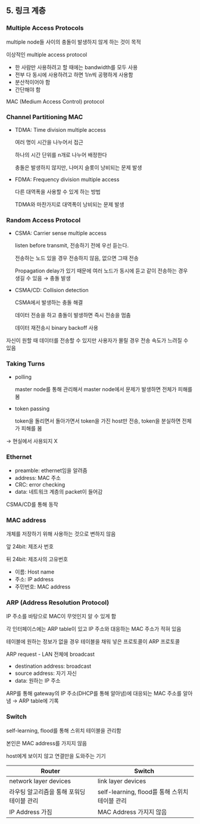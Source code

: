 ## 5. 링크 계층

### Multiple Access Protocols

multiple node들 사이의 충돌이 발생하지 않게 하는 것이 목적

이상적인 multiple access protocol

- 한 사람만 사용하려고 할 때에는 bandwidth를 모두 사용
- 전부 다 동시에 사용하려고 하면 1/n씩 공평하게 사용함
- 분산적이어야 함
- 간단해야 함

MAC (Medium Access Control) protocol

### Channel Partitioning MAC

- TDMA: Time division multiple access
    
    여러 명이 시간을 나누어서 접근
    
    하나의 시간 단위를 n개로 나누어 배정한다
    
    충돌은 발생하지 않지만, 나머지 슬롯이 낭비되는 문제 발생
    
- FDMA: Frequency division multiple access
    
    다른 대역폭을 사용할 수 있게 하는 방법
    
    TDMA와 마찬가지로 대역폭이 낭비되는 문제 발생
    

### Random Access Protocol

- CSMA: Carrier sense multiple access
    
    listen before transmit, 전송하기 전에 우선 듣는다.
    
    전송하는 노드 있을 경우 전송하지 않음, 없으면 그때 전송
    
    Propagation delay가 있기 때문에 여러 노드가 동시에 듣고 같이 전송하는 경우 생길 수 있음 → 충돌 발생
    
- CSMA/CD: Collision detection
    
    CSMA에서 발생하는 충돌 해결
    
    데이터 전송을 하고 충돌이 발생하면 즉시 전송을 멈춤
    
    데이터 재전송시 binary backoff 사용
    

자신이 원할 때 데이터를 전송할 수 있지만 사용자가 몰릴 경우 전송 속도가 느려질 수 있음

### Taking Turns

- polling
    
    master node를 통해 관리해서 master node에서 문제가 발생하면 전체가 피해를 봄
    
- token passing
    
    token을 돌리면서 돌아가면서 token을 가진 host만 전송, token을 분실하면 전체가 피해를 봄
    

→ 현실에서 사용되지 X

### Ethernet

- preamble: ethernet임을 알려줌
- address: MAC 주소
- CRC: error checking
- data: 네트워크 계층의 packet이 들어감

CSMA/CD를 통해 동작

### MAC address

개체를 저장하기 위해 사용하는 것으로 변하지 않음

앞 24bit: 제조사 번호

뒤 24bit: 제조사의 고유번호

- 이름: Host name
- 주소: IP address
- 주민번호: MAC address

### ARP (Address Resolution Protocol)

IP 주소를 바탕으로 MAC이 무엇인지 알 수 있게 함

각 인터페이스에는 ARP table이 있고 IP 주소와 대응하는 MAC 주소가 적혀 있음

테이블에 원하는 정보가 없을 경우 테이블을 채워 넣은 프로토콜이 ARP 프로토콜

ARP request - LAN 전체에 broadcast

- destination address: broadcast
- source address: 자기 자신
- data: 원하는 IP 주소

ARP를 통해 gateway의 IP 주소(DHCP를 통해 알아냄)에 대응되는 MAC 주소를 알아냄 → ARP table에 기록

### Switch

self-learning, flood를 통해 스위치 테이블을 관리함

본인은 MAC address를 가지지 않음

host에게 보이지 않고 연결만을 도와주는 기기

| Router | Switch |
| --- | --- |
| network layer devices | link layer devices |
| 라우팅 알고리즘을 통해 포워딩 테이블 관리 | self-learning, flood를 통해 스위치 테이블 관리 |
| IP Address 가짐 | MAC Address 가지지 않음 |
